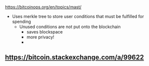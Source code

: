https://bitcoinops.org/en/topics/mast/

- Uses merkle tree to store user conditions that must be fulfilled for spending  
  - Unused conditions are not put onto the blockchain
    - saves blockspace
    - more privacy!
    - 

https://bitcoin.stackexchange.com/a/99622
- 